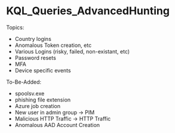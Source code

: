 # KQL_Queries_AdvancedHunting
Topics:
- Country logins
- Anomalous Token creation, etc
- Various Logins (risky, failed, non-existant, etc)
- Password resets
- MFA
- Device specific events

To-Be-Added:
- spoolsv.exe
- phishing file extension
- Azure job creation
- New user in admin group -> PIM
- Malicious HTTP Traffic -> HTTP Traffic
- Anomalous AAD Account Creation

